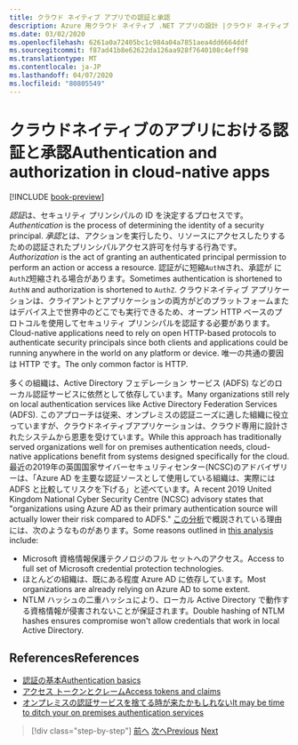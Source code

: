 ```yaml
---
title: クラウド ネイティブ アプリでの認証と承認
description: Azure 用クラウド ネイティブ .NET アプリの設計 |クラウド ネイティブ アプリでの認証と承認
ms.date: 03/02/2020
ms.openlocfilehash: 6261a0a72405bc1c984a04a7851aea4dd6664ddf
ms.sourcegitcommit: f87ad41b8e62622da126aa928f7640108c4eff98
ms.translationtype: MT
ms.contentlocale: ja-JP
ms.lasthandoff: 04/07/2020
ms.locfileid: "80805549"
---
```

# <a name="authentication-and-authorization-in-cloud-native-apps"></a><span data-ttu-id="c48dd-103">クラウドネイティブのアプリにおける認証と承認</span><span class="sxs-lookup"><span data-stu-id="c48dd-103">Authentication and authorization in cloud-native apps</span></span>

[!INCLUDE [book-preview](../../../includes/book-preview.md)]

<span data-ttu-id="c48dd-104">*認証*は、セキュリティ プリンシパルの ID を決定するプロセスです。</span><span class="sxs-lookup"><span data-stu-id="c48dd-104">*Authentication* is the process of determining the identity of a security principal.</span></span> <span data-ttu-id="c48dd-105">*承認*とは、アクションを実行したり、リソースにアクセスしたりするための認証されたプリンシパルアクセス許可を付与する行為です。</span><span class="sxs-lookup"><span data-stu-id="c48dd-105">*Authorization* is the act of granting an authenticated principal permission to perform an action or access a resource.</span></span> <span data-ttu-id="c48dd-106">認証がに短縮`AuthN`され、承認が に`AuthZ`短縮される場合があります。</span><span class="sxs-lookup"><span data-stu-id="c48dd-106">Sometimes authentication is shortened to `AuthN` and authorization is shortened to `AuthZ`.</span></span> <span data-ttu-id="c48dd-107">クラウドネイティブ アプリケーションは、クライアントとアプリケーションの両方がどのプラットフォームまたはデバイス上で世界中のどこでも実行できるため、オープン HTTP ベースのプロトコルを使用してセキュリティ プリンシパルを認証する必要があります。</span><span class="sxs-lookup"><span data-stu-id="c48dd-107">Cloud-native applications need to rely on open HTTP-based protocols to authenticate security principals since both clients and applications could be running anywhere in the world on any platform or device.</span></span> <span data-ttu-id="c48dd-108">唯一の共通の要因は HTTP です。</span><span class="sxs-lookup"><span data-stu-id="c48dd-108">The only common factor is HTTP.</span></span>

<span data-ttu-id="c48dd-109">多くの組織は、Active Directory フェデレーション サービス (ADFS) などのローカル認証サービスに依然として依存しています。</span><span class="sxs-lookup"><span data-stu-id="c48dd-109">Many organizations still rely on local authentication services like Active Directory Federation Services (ADFS).</span></span> <span data-ttu-id="c48dd-110">このアプローチは従来、オンプレミスの認証ニーズに適した組織に役立っていますが、クラウドネイティブアプリケーションは、クラウド専用に設計されたシステムから恩恵を受けています。</span><span class="sxs-lookup"><span data-stu-id="c48dd-110">While this approach has traditionally served organizations well for on premises authentication needs, cloud-native applications benefit from systems designed specifically for the cloud.</span></span> <span data-ttu-id="c48dd-111">最近の2019年の英国国家サイバーセキュリティセンター(NCSC)のアドバイザリーは、「Azure AD を主要な認証ソースとして使用している組織は、実際には ADFS と比較してリスクを下げる」と述べています。</span><span class="sxs-lookup"><span data-stu-id="c48dd-111">A recent 2019 United Kingdom National Cyber Security Centre (NCSC) advisory states that "organizations using Azure AD as their primary authentication source will actually lower their risk compared to ADFS."</span></span> <span data-ttu-id="c48dd-112">[この分析](https://oxfordcomputergroup.com/resources/o365-security-native-cloud-authentication/)で概説されている理由には、次のようなものがあります。</span><span class="sxs-lookup"><span data-stu-id="c48dd-112">Some reasons outlined in [this analysis](https://oxfordcomputergroup.com/resources/o365-security-native-cloud-authentication/) include:</span></span>

- <span data-ttu-id="c48dd-113">Microsoft 資格情報保護テクノロジのフル セットへのアクセス。</span><span class="sxs-lookup"><span data-stu-id="c48dd-113">Access to full set of Microsoft credential protection technologies.</span></span>
- <span data-ttu-id="c48dd-114">ほとんどの組織は、既にある程度 Azure AD に依存しています。</span><span class="sxs-lookup"><span data-stu-id="c48dd-114">Most organizations are already relying on Azure AD to some extent.</span></span>
- <span data-ttu-id="c48dd-115">NTLM ハッシュの二重ハッシュにより、ローカル Active Directory で動作する資格情報が侵害されないことが保証されます。</span><span class="sxs-lookup"><span data-stu-id="c48dd-115">Double hashing of NTLM hashes ensures compromise won't allow credentials that work in local Active Directory.</span></span>

## <a name="references"></a><span data-ttu-id="c48dd-116">References</span><span class="sxs-lookup"><span data-stu-id="c48dd-116">References</span></span>

- [<span data-ttu-id="c48dd-117">認証の基本</span><span class="sxs-lookup"><span data-stu-id="c48dd-117">Authentication basics</span></span>](https://docs.microsoft.com/azure/active-directory/develop/authentication-scenarios)
- [<span data-ttu-id="c48dd-118">アクセス トークンとクレーム</span><span class="sxs-lookup"><span data-stu-id="c48dd-118">Access tokens and claims</span></span>](https://docs.microsoft.com/azure/active-directory/develop/access-tokens)
- [<span data-ttu-id="c48dd-119">オンプレミスの認証サービスを捨てる時が来たかもしれない</span><span class="sxs-lookup"><span data-stu-id="c48dd-119">It may be time to ditch your on premises authentication services</span></span>](https://oxfordcomputergroup.com/resources/o365-security-native-cloud-authentication/)

>[!div class="step-by-step"]
><span data-ttu-id="c48dd-120">[前へ](identity.md)
>[次へ](azure-active-directory.md)</span><span class="sxs-lookup"><span data-stu-id="c48dd-120">[Previous](identity.md)
[Next](azure-active-directory.md)</span></span>
